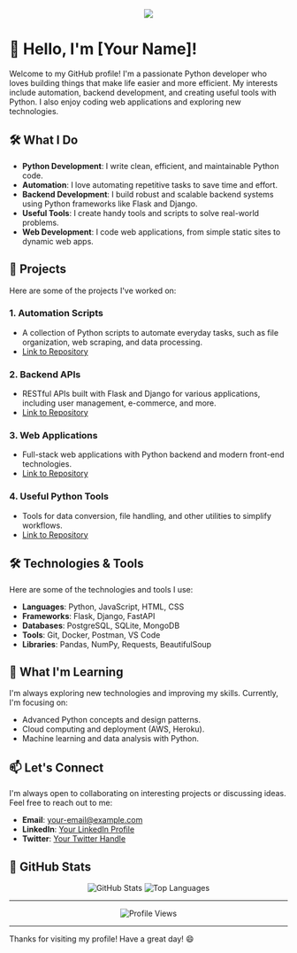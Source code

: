
<div align="center">
  <img src="https://access-counter.vercel.app/api/counter?name=canhsat-tinhiu&theme=006&length=7" />
</div>

# 👋 Hello, I'm [Your Name]!

Welcome to my GitHub profile! I'm a passionate Python developer who loves building things that make life easier and more efficient. My interests include automation, backend development, and creating useful tools with Python. I also enjoy coding web applications and exploring new technologies.

## 🛠️ What I Do

- **Python Development**: I write clean, efficient, and maintainable Python code.
- **Automation**: I love automating repetitive tasks to save time and effort.
- **Backend Development**: I build robust and scalable backend systems using Python frameworks like Flask and Django.
- **Useful Tools**: I create handy tools and scripts to solve real-world problems.
- **Web Development**: I code web applications, from simple static sites to dynamic web apps.

## 🚀 Projects

Here are some of the projects I've worked on:

### 1. **Automation Scripts**
   - A collection of Python scripts to automate everyday tasks, such as file organization, web scraping, and data processing.
   - [Link to Repository](#)

### 2. **Backend APIs**
   - RESTful APIs built with Flask and Django for various applications, including user management, e-commerce, and more.
   - [Link to Repository](#)

### 3. **Web Applications**
   - Full-stack web applications with Python backend and modern front-end technologies.
   - [Link to Repository](#)

### 4. **Useful Python Tools**
   - Tools for data conversion, file handling, and other utilities to simplify workflows.
   - [Link to Repository](#)

## 🛠️ Technologies & Tools

Here are some of the technologies and tools I use:

- **Languages**: Python, JavaScript, HTML, CSS
- **Frameworks**: Flask, Django, FastAPI
- **Databases**: PostgreSQL, SQLite, MongoDB
- **Tools**: Git, Docker, Postman, VS Code
- **Libraries**: Pandas, NumPy, Requests, BeautifulSoup

## 🌱 What I'm Learning

I'm always exploring new technologies and improving my skills. Currently, I'm focusing on:
- Advanced Python concepts and design patterns.
- Cloud computing and deployment (AWS, Heroku).
- Machine learning and data analysis with Python.

## 📫 Let's Connect

I'm always open to collaborating on interesting projects or discussing ideas. Feel free to reach out to me:

- **Email**: your-email@example.com
- **LinkedIn**: [Your LinkedIn Profile](#)
- **Twitter**: [Your Twitter Handle](#)

## 🎯 GitHub Stats

<div align="center">
<img src="https://github-readme-stats.vercel.app/api?username=canhsat-tinhiu&show_icons=true&theme=light" alt="GitHub Stats" />
<img src="https://github-readme-stats.vercel.app/api/top-langs/?username=canhsat-tinhiu&layout=compact&theme=light" alt="Top Languages" />
</div>

---

<div align="center">
  <img src="https://komarev.com/ghpvc/?username=canhsat-tinhiu&color=blue&style=flat-square" alt="Profile Views" />
</div>

---

Thanks for visiting my profile! Have a great day! 😄
